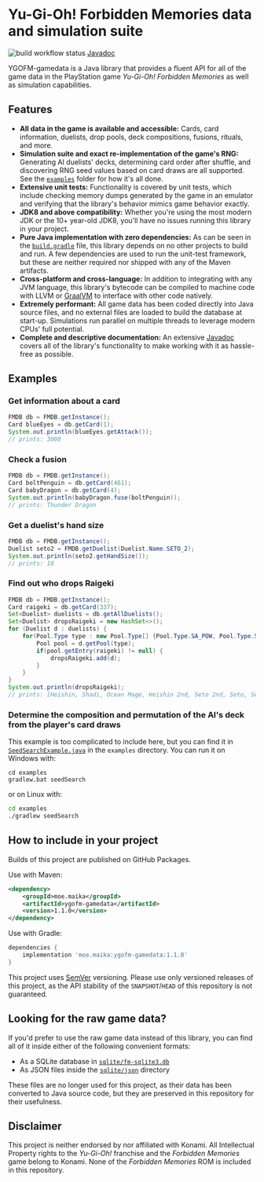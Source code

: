 # Yu-Gi-Oh! Forbidden Memories data and simulation suite
![build workflow status](https://github.com/sg4e/YGOFM-gamedata/actions/workflows/gradle.yml/badge.svg)
[Javadoc](https://sg4e.github.io/YGOFM-gamedata/)

YGOFM-gamedata is a Java library that provides a fluent API for all of the game data in the PlayStation game *Yu-Gi-Oh! Forbidden Memories* as well as simulation capabilities.

## Features

+ **All data in the game is available and accessible:** Cards, card information, duelists, drop pools, deck compositions, fusions, rituals, and more.
+ **Simulation suite and exact re-implementation of the game's RNG:** Generating AI duelists' decks, determining card order after shuffle, and discovering RNG seed values based on card draws are all supported. See the [`examples`](examples/src/main/java/moe/maika/ygofm/gamedata/examples) folder for how it's all done.
+ **Extensive unit tests:** Functionality is covered by unit tests, which include checking memory dumps generated by the game in an emulator and verifying that the library's behavior mimics game behavior exactly.
+ **JDK8 and above compatibility:** Whether you're using the most modern JDK or the 10+ year-old JDK8, you'll have no issues running this library in your project.
+ **Pure Java implementation with zero dependencies:** As can be seen in the [`build.gradle`](build.gradle) file, this library depends on no other projects to build and run. A few dependencies are used to run the unit-test framework, but these are neither required nor shipped with any of the Maven artifacts.
+ **Cross-platform and cross-language:** In addition to integrating with any JVM language, this library's bytecode can be compiled to machine code with LLVM or [GraalVM](https://www.graalvm.org/) to interface with other code natively.
+ **Extremely performant:** All game data has been coded directly into Java source files, and no external files are loaded to build the database at start-up. Simulations run parallel on multiple threads to leverage modern CPUs' full potential.
+ **Complete and descriptive documentation:** An extensive [Javadoc](https://sg4e.github.io/YGOFM-gamedata/) covers all of the library's functionality to make working with it as hassle-free as possible.

## Examples

### Get information about a card
```java
FMDB db = FMDB.getInstance();
Card blueEyes = db.getCard(1);
System.out.println(blueEyes.getAttack());
// prints: 3000
```

### Check a fusion
```java
FMDB db = FMDB.getInstance();
Card boltPenguin = db.getCard(461);
Card babyDragon = db.getCard(4);
System.out.println(babyDragon.fuse(boltPenguin));
// prints: Thunder Dragon
```

### Get a duelist's hand size
```java
FMDB db = FMDB.getInstance();
Duelist seto2 = FMDB.getDuelist(Duelist.Name.SETO_2);
System.out.println(seto2.getHandSize());
// prints: 18
```

### Find out who drops Raigeki
```java
FMDB db = FMDB.getInstance();
Card raigeki = db.getCard(337);
Set<Duelist> duelists = db.getAllDuelists();
Set<Duelist> dropsRaigeki = new HashSet<>();
for (Duelist d : duelists) {
    for(Pool.Type type : new Pool.Type[] {Pool.Type.SA_POW, Pool.Type.SA_TEC, Pool.Type.BCD}) {
        Pool pool = d.getPool(type);
        if(pool.getEntry(raigeki) != null) {
            dropsRaigeki.add(d);
        }
    }
}
System.out.println(dropsRaigeki);
// prints: [Heishin, Shadi, Ocean Mage, Heishin 2nd, Seto 2nd, Seto, Seto 3rd]
```

### Determine the composition and permutation of the AI's deck from the player's card draws
This example is too complicated to include here, but you can find it in [`SeedSearchExample.java`](examples/src/main/java/moe/maika/ygofm/gamedata/examples/SeedSearchExample.java) in the `examples` directory. You can run it on Windows with:
```batch
cd examples
gradlew.bat seedSearch
```
or on Linux with:
```bash
cd examples
./gradlew seedSearch
```

## How to include in your project

Builds of this project are published on GitHub Packages.

Use with Maven:
```xml
<dependency>
    <groupId>moe.maika</groupId>
    <artifactId>ygofm-gamedata</artifactId>
    <version>1.1.0</version>
</dependency>
```

Use with Gradle:
```groovy
dependencies {
    implementation 'moe.maika:ygofm-gamedata:1.1.0'
}
```

This project uses [SemVer](https://semver.org/) versioning. Please use only versioned releases of this project, as the API stability of the `SNAPSHOT`/`HEAD` of this repository is not guaranteed.

## Looking for the raw game data?

If you'd prefer to use the raw game data instead of this library, you can find all of it inside either of the following convenient formats:
+ As a SQLite database in [`sqlite/fm-sqlite3.db`](sqlite/fm-sqlite3.db)
+ As JSON files inside the [`sqlite/json`](sqlite/json) directory

These files are no longer used for this project, as their data has been converted to Java source code, but they are preserved in this repository for their usefulness.

## Disclaimer

This project is neither endorsed by nor affiliated with Konami. All Intellectual Property rights to the *Yu-Gi-Oh!* franchise and the *Forbidden Memories* game belong to Konami. None of the *Forbidden Memories* ROM is included in this repository.
